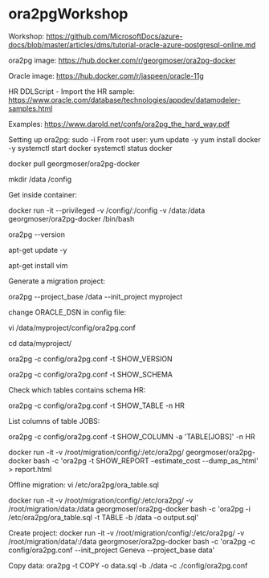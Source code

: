 # ora2pgWorkshop

Workshop: https://github.com/MicrosoftDocs/azure-docs/blob/master/articles/dms/tutorial-oracle-azure-postgresql-online.md

ora2pg image: https://hub.docker.com/r/georgmoser/ora2pg-docker

Oracle image: https://hub.docker.com/r/jaspeen/oracle-11g

HR DDLScript - Import the HR sample: https://www.oracle.com/database/technologies/appdev/datamodeler-samples.html

Examples: https://www.darold.net/confs/ora2pg_the_hard_way.pdf


Setting up ora2pg:
sudo -i
From root user:
yum update -y
yum install docker -y
systemctl start docker
systemctl status docker

docker pull georgmoser/ora2pg-docker

mkdir /data /config

Get inside container:

docker run -it --privileged -v /config/:/config -v /data:/data georgmoser/ora2pg-docker /bin/bash

ora2pg --version

apt-get update -y

apt-get install vim

Generate a migration project:

ora2pg --project_base /data --init_project myproject

change ORACLE_DSN in config file:

vi /data/myproject/config/ora2pg.conf


cd data/myproject/

ora2pg -c config/ora2pg.conf -t SHOW_VERSION

ora2pg -c config/ora2pg.conf -t SHOW_SCHEMA 

Check which tables contains schema HR:

ora2pg -c config/ora2pg.conf -t SHOW_TABLE -n HR

List columns of table JOBS:

ora2pg -c config/ora2pg.conf -t SHOW_COLUMN -a 'TABLE[JOBS]' -n HR







docker run -it -v /root/migration/config/:/etc/ora2pg/ georgmoser/ora2pg-docker bash -c 'ora2pg -t SHOW_REPORT –estimate_cost --dump_as_html' > report.html

Offline migration:
vi /etc/ora2pg/ora_table.sql

docker run -it -v /root/migration/config/:/etc/ora2pg/ -v /root/migration/data:/data georgmoser/ora2pg-docker bash -c 'ora2pg -i /etc/ora2pg/ora_table.sql -t TABLE -b /data -o output.sql'

Create project:
docker run -it -v /root/migration/config/:/etc/ora2pg/ -v /root/migration/data/:/data georgmoser/ora2pg-docker bash -c 'ora2pg -c config/ora2pg.conf --init_project Geneva --project_base data'

Copy data:
ora2pg -t COPY -o data.sql -b ./data -c ./config/ora2pg.conf
